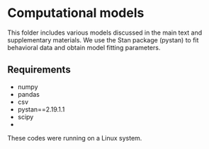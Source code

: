 # Computational models
This folder includes various models discussed in the main text and supplementary materials. We use the Stan package (pystan) to fit behavioral data and obtain model fitting parameters.

## Requirements
- numpy
- pandas
- csv
- pystan==2.19.1.1
- scipy
- 
These codes were running on a Linux system.
